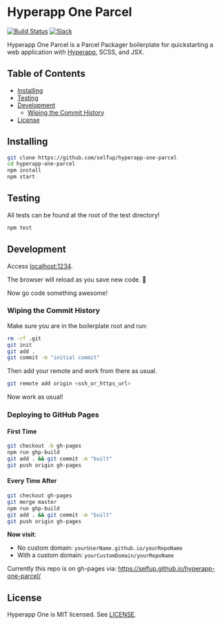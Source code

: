 # Hyperapp One Parcel

[![Build Status](https://travis-ci.org/selfup/hyperapp-one-parcel.svg?branch=master)](https://travis-ci.org/selfup/hyperapp-one-parcel) [![Slack](https://hyperappjs.herokuapp.com/badge.svg)](https://hyperappjs.herokuapp.com "Join us")

Hyperapp One Parcel is a Parcel Packager boilerplate for quickstarting a web application with [Hyperapp](https://github.com/hyperapp/hyperapp), SCSS, and JSX.

<h2>Table of Contents</h2>

<!-- TOC -->

* [Installing](#installing)
* [Testing](#testing)
* [Development](#development)
  * [Wiping the Commit History](#wiping-the-commit-history)
* [License](#license)

<!-- /TOC -->

## Installing

```bash
git clone https://github.com/selfup/hyperapp-one-parcel
cd hyperapp-one-parcel
npm install
npm start
```

## Testing

All tests can be found at the root of the test directory!

```bash
npm test
```

## Development

Access [localhost:1234](http://localhost:1234).

The browser will reload as you save new code. 🚀

Now go code something awesome!

### Wiping the Commit History

Make sure you are in the boilerplate root and run:

```bash
rm -rf .git
git init
git add .
git commit -m "initial commit"
```

Then add your remote and work from there as usual.

```bash
git remote add origin <ssh_or_https_url>
```

Now work as usual!

### Deploying to GitHub Pages

#### First Time

```bash
git checkout -b gh-pages
npm run ghp-build
git add . && git commit -m "built"
git push origin gh-pages
```

#### Every Time After

```bash
git checkout gh-pages
git merge master
npm run ghp-build
git add . && git commit -m "built"
git push origin gh-pages
```

**Now visit**:

* No custom domain: `yourUserName.github.io/yourRepoName`
* With a custom domain: `yourCustomDomain/yourRepoName`

Currently this repo is on gh-pages via: https://selfup.github.io/hyperapp-one-parcel/

## License

Hyperapp One is MIT licensed. See [LICENSE](LICENSE).
